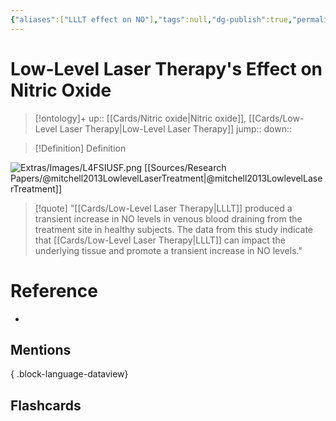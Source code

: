 ```yaml
---
{"aliases":["LLLT effect on NO"],"tags":null,"dg-publish":true,"permalink":"/cards/low-level-laser-therapy-s-effect-on-nitric-oxide/","dgPassFrontmatter":true}
---
```


# Low-Level Laser Therapy's Effect on Nitric Oxide

> [!ontology]+
> up:: [[Cards/Nitric oxide\|Nitric oxide]], [[Cards/Low-Level Laser Therapy\|Low-Level Laser Therapy]]
> jump:: 
> down:: 

> [!Definition] Definition
> 

![Extras/Images/L4FSIUSF.png](/img/user/Extras/Images/L4FSIUSF.png)
[[Sources/Research Papers/@mitchell2013LowlevelLaserTreatment\|@mitchell2013LowlevelLaserTreatment]]

> [!quote]
> "[[Cards/Low-Level Laser Therapy\|LLLT]] produced a transient increase in NO levels in venous blood draining from the treatment site in healthy subjects. The data from this study indicate that [[Cards/Low-Level Laser Therapy\|LLLT]] can impact the underlying tissue and promote a transient increase in NO levels."

# Reference
- 

## Mentions

{ .block-language-dataview}

## Flashcards
